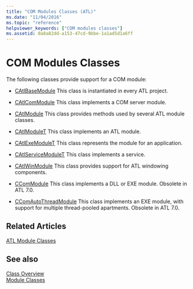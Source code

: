 ```yaml
---
title: "COM Modules Classes (ATL)"
ms.date: "11/04/2016"
ms.topic: "reference"
helpviewer_keywords: ["COM modules classes"]
ms.assetid: 0a8a82dd-a153-47cd-9bbe-1a1ad5d1a6ff
---
```

# COM Modules Classes

The following classes provide support for a COM module:

- [CAtlBaseModule](../atl/reference/catlbasemodule-class.md) This class is instantiated in every ATL project.

- [CAtlComModule](../atl/reference/catlcommodule-class.md) This class implements a COM server module.

- [CAtlModule](../atl/reference/catlmodule-class.md) This class provides methods used by several ATL module classes.

- [CAtlModuleT](../atl/reference/catlmodulet-class.md) This class implements an ATL module.

- [CAtlExeModuleT](../atl/reference/catlexemodulet-class.md) This class represents the module for an application.

- [CAtlServiceModuleT](../atl/reference/catlservicemodulet-class.md) This class implements a service.

- [CAtlWinModule](../atl/reference/catlwinmodule-class.md) This class provides support for ATL windowing components.

- [CComModule](../atl/reference/ccommodule-class.md) This class implements a DLL or EXE module. Obsolete in ATL 7.0.

- [CComAutoThreadModule](../atl/reference/ccomautothreadmodule-class.md) This class implements an EXE module, with support for multiple thread-pooled apartments. Obsolete in ATL 7.0.

## Related Articles

[ATL Module Classes](../atl/atl-module-classes.md)

## See also

[Class Overview](../atl/atl-class-overview.md)<br/>
[Module Classes](../atl/atl-module-classes.md)
